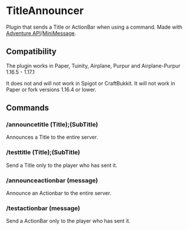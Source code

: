# TitleAnnouncer
Plugin that sends a Title or ActionBar when using a command. Made with [Adventure API](https://github.com/KyoriPowered/adventure)/[MiniMessage](https://github.com/KyoriPowered/adventure-text-minimessage).

## Compatibility
The plugin works in Paper, Tuinity, Airplane, Purpur and Airplane-Purpur 1.16.5 - 1.17.1

It does not and will not work in Spigot or CraftBukkit. It will not work in Paper or fork versions 1.16.4 or lower.

## Commands
### /announcetitle (Title);(SubTitle)
Announces a Title to the entire server.
### /testtitle (Title);(SubTitle)
Send a Title only to the player who has sent it.
### /announceactionbar (message)
Announce an Actionbar to the entire server.
### /testactionbar (message)
Send a ActionBar only to the player who has sent it.